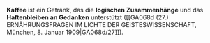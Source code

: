 
**Kaffee** ist ein Getränk, das die **logischen Zusammenhänge** und das **Haftenbleiben an Gedanken** unterstützt ([[GA068d (27.) ERNÄHRUNGSFRAGEN IM LICHTE DER GEISTESWISSENSCHAFT, München, 8. Januar 1909|GA068d/27]]).
